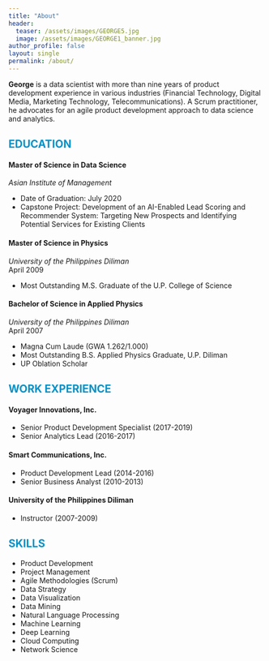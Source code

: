 ```yaml
---
title: "About"
header:
  teaser: /assets/images/GEORGE5.jpg 
  image: /assets/images/GEORGE1_banner.jpg
author_profile: false
layout: single
permalink: /about/
---
```

**George** is a data scientist with more than nine years of product development experience in various industries (Financial Technology, Digital Media, Marketing Technology, Telecommunications). A Scrum practitioner, he advocates for an agile product development approach to data science and analytics.

## <font color='#0092ca'>EDUCATION</font>

#### Master of Science in Data Science
*Asian Institute of Management*<br/>
- Date of Graduation: July 2020<br/>
- Capstone Project: Development of an AI-Enabled Lead Scoring and Recommender System: Targeting New Prospects and Identifying Potential Services for Existing Clients

#### Master of Science in Physics
*University of the Philippines Diliman*<br/>
April 2009
- Most Outstanding M.S. Graduate of the U.P. College of Science 

#### Bachelor of Science in Applied Physics
*University of the Philippines Diliman*<br/>
April 2007
- Magna Cum Laude (GWA 1.262/1.000)
- Most Outstanding B.S. Applied Physics Graduate, U.P. Diliman 
- UP Oblation Scholar


## <font color='#0092ca'>WORK EXPERIENCE</font>

#### Voyager Innovations, Inc.
- Senior Product Development Specialist (2017-2019)
- Senior Analytics Lead (2016-2017)

#### Smart Communications, Inc.
- Product Development Lead (2014-2016)
- Senior Business Analyst (2010-2013)

#### University of the Philippines Diliman
- Instructor (2007-2009)


## <font color='#0092ca'>SKILLS</font>
- Product Development
- Project Management
- Agile Methodologies (Scrum)
- Data Strategy
- Data Visualization
- Data Mining
- Natural Language Processing
- Machine Learning
- Deep Learning
- Cloud Computing
- Network Science








